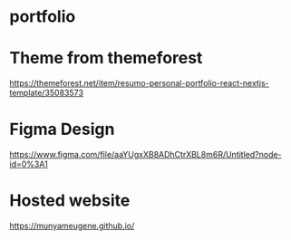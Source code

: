 # portfolio

# Theme from themeforest
https://themeforest.net/item/resumo-personal-portfolio-react-nextjs-template/35083573
# Figma Design
https://www.figma.com/file/aaYUgxXB8ADhCtrXBL8m6R/Untitled?node-id=0%3A1
# Hosted website
https://munyameugene.github.io/
